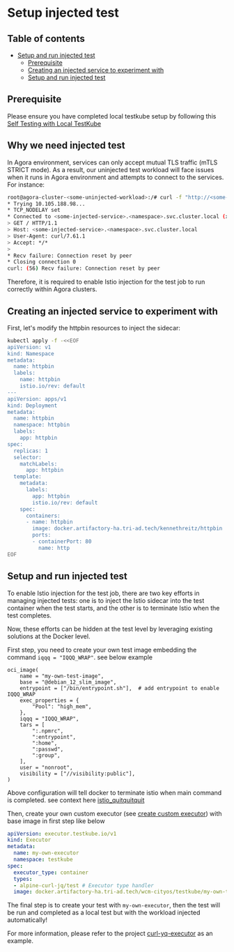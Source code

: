 # Setup injected test

## Table of contents

- [Setup and run injected test](#Setup-injected-test)
  - [Prerequisite](#Prerequisite)
  - [Creating an injected service to experiment with](#Creating-an-injected-service-to-experiment-with)
  - [Setup and run injected test](#Setup-and-run-injected-test)
  
## Prerequisite
Please ensure you have completed local testkube setup by following this [Self Testing with Local TestKube](bootstrap_local_testkube.md) 

## Why we need injected test
In Agora environment, services can only accept mutual TLS traffic (mTLS STRICT mode). As a result, our uninjected test workload will face issues when it runs in Agora environment and attempts to connect to the services. For instance:

```sh
root@agora-cluster-<some-uninjected-workload>:/# curl -f "http://<some-injected-service>.<namespace>.svc.cluster.local:<some-port>/"
* Trying 10.105.188.98...
* TCP_NODELAY set
* Connected to <some-injected-service>.<namespace>.svc.cluster.local (xx.xx.xxx.xx) port <some-port> (#0)
> GET / HTTP/1.1
> Host: <some-injected-service>.<namespace>.svc.cluster.local
> User-Agent: curl/7.61.1
> Accept: */*
>
* Recv failure: Connection reset by peer
* Closing connection 0
curl: (56) Recv failure: Connection reset by peer
```
Therefore, it is required to enable Istio injection for the test job to run correctly within Agora clusters. 
## Creating an injected service to experiment with
First, let's modify the httpbin resources to inject the sidecar:

```sh
kubectl apply -f -<<EOF
apiVersion: v1
kind: Namespace
metadata:
  name: httpbin
  labels:
    name: httpbin
    istio.io/rev: default
---
apiVersion: apps/v1
kind: Deployment
metadata:
  name: httpbin
  namespace: httpbin
  labels:
    app: httpbin
spec:
  replicas: 1
  selector:
    matchLabels:
      app: httpbin
  template:
    metadata:
      labels:
        app: httpbin
        istio.io/rev: default
    spec:
      containers:
      - name: httpbin
        image: docker.artifactory-ha.tri-ad.tech/kennethreitz/httpbin
        ports:
        - containerPort: 80
          name: http
EOF
```

## Setup and run injected test

To enable Istio injection for the test job, there are two key efforts in managing injected tests: one is to inject the Istio sidecar into the test container when the test starts, and the other is to terminate Istio when the test completes. 

Now, these efforts can be hidden at the test level by leveraging existing solutions at the Docker level. 

First step, you need to create your own test image embedding the command ```iqqq = "IQQQ_WRAP"```.  see below example
```
oci_image(
    name = "my-own-test-image",
    base = "@debian_12_slim_image",
    entrypoint = ["/bin/entrypoint.sh"],  # add entrypoint to enable IQQQ_WRAP
    exec_properties = {
        "Pool": "high_mem",
    },
    iqqq = "IQQQ_WRAP",
    tars = [
        ":.npmrc",
        ":entrypoint",
        ":home",
        ":passwd",
        ":group",
    ],
    user = "nonroot",
    visibility = ["//visibility:public"],
)
```
Above configuration will tell docker to terminate istio when main command is completed. see context here [istio_quitquitquit](../../../istio_quitquitquit/README.md)


Then, create your own custom executor (see [create custom executor](advance_custom_executor.md)) with base image in first step like below
```yaml
apiVersion: executor.testkube.io/v1
kind: Executor
metadata:
  name: my-own-executor
  namespace: testkube
spec:
  executor_type: container
  types:
  - alpine-curl-jq/test # Executor type handler
  image: docker.artifactory-ha.tri-ad.tech/wcm-cityos/testkube/my-own-test-image
```   

The final step is to create your test with `my-own-executor`, then the test will be run and completed as a local test but with the workload injected automatically!

For more information, please refer to the project [curl-yq-executor](../../executor-images/curl-yq/) as an example. 
